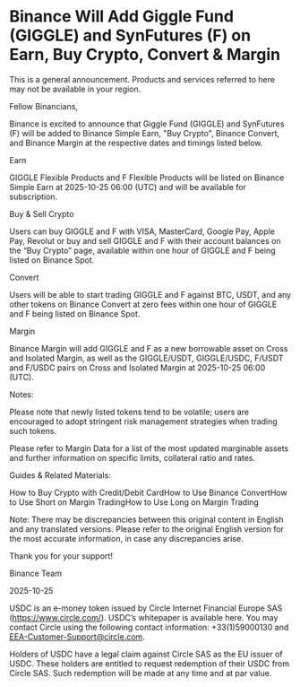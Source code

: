 # Binance Will Add Giggle Fund (GIGGLE) and SynFutures (F) on Earn, Buy Crypto, Convert & Margin

This is a general announcement. Products and services referred to here may not be available in your region. 

Fellow Binancians,

Binance is excited to announce that Giggle Fund (GIGGLE) and SynFutures (F) will be added to Binance Simple Earn, "Buy Crypto", Binance Convert, and Binance Margin at the respective dates and timings listed below.

Earn

GIGGLE Flexible Products and F Flexible Products will be listed on Binance Simple Earn at 2025-10-25 06:00 (UTC) and will be available for subscription.

Buy & Sell Crypto

Users can buy GIGGLE and F with VISA, MasterCard, Google Pay, Apple Pay, Revolut or buy and sell GIGGLE and F with their account balances on the “Buy Crypto” page, available within one hour of GIGGLE and F being listed on Binance Spot. 

Convert

Users will be able to start trading GIGGLE and F against BTC, USDT, and any other tokens on Binance Convert at zero fees within one hour of GIGGLE and F being listed on Binance Spot. 

Margin

Binance Margin will add GIGGLE and F as a new borrowable asset on Cross and Isolated Margin, as well as the GIGGLE/USDT, GIGGLE/USDC, F/USDT and F/USDC pairs on Cross and Isolated Margin at 2025-10-25 06:00 (UTC).

Notes: 

Please note that newly listed tokens tend to be volatile; users are encouraged to adopt stringent risk management strategies when trading such tokens.

Please refer to Margin Data for a list of the most updated marginable assets and further information on specific limits, collateral ratio and rates.

Guides & Related Materials:

How to Buy Crypto with Credit/Debit CardHow to Use Binance ConvertHow to Use Short on Margin TradingHow to Use Long on Margin Trading

Note: There may be discrepancies between this original content in English and any translated versions. Please refer to the original English version for the most accurate information, in case any discrepancies arise.

Thank you for your support!

Binance Team

2025-10-25

USDC is an e-money token issued by Circle Internet Financial Europe SAS (https://www.circle.com/). USDC’s whitepaper is available here. You may contact Circle using the following contact information: +33(1)59000130 and EEA-Customer-Support@circle.com. 

Holders of USDC have a legal claim against Circle SAS as the EU issuer of USDC. These holders are entitled to request redemption of their USDC from Circle SAS. Such redemption will be made at any time and at par value.